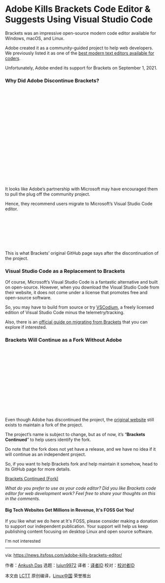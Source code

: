 [#]: subject: "Adobe Kills Brackets Code Editor & Suggests Using Visual Studio Code"
[#]: via: "https://news.itsfoss.com/adobe-kills-brackets-editor/"
[#]: author: "Ankush Das https://news.itsfoss.com/author/ankush/"
[#]: collector: "lujun9972"
[#]: translator: "wxy"
[#]: reviewer: " "
[#]: publisher: " "
[#]: url: " "

Adobe Kills Brackets Code Editor & Suggests Using Visual Studio Code
======

Brackets was an impressive open-source modern code editor available for Windows, macOS, and Linux.

Adobe created it as a community-guided project to help web developers. We previously listed it as one of the [best modern text editors available for coders][1].

Unfortunately, Adobe ended its support for Brackets on September 1, 2021.

### Why Did Adobe Discontinue Brackets?

![][2]

It looks like Adobe’s partnership with Microsoft may have encouraged them to pull the plug off the community project.

Hence, they recommend users migrate to Microsoft’s Visual Studio Code editor.

![][3]

This is what Brackets’ original GitHub page says after the discontinuation of the project.

### Visual Studio Code as a Replacement to Brackets

Of course, Microsoft’s Visual Studio Code is a fantastic alternative and built on open-source. However, when you download the Visual Studio Code from their website, it does not come under a license that promotes free and open-source software.

So, you may have to build from source or try [VSCodium][4], a freely licensed edition of Visual Studio Code minus the telemetry/tracking.

Also, there is an [official guide on migrating from Brackets][5] that you can explore if interested.

### Brackets Will Continue as a Fork Without Adobe

![][6]

Even though Adobe has discontinued the project, the [original website][7] still exists to maintain a fork of the project.

The project’s name is subject to change, but as of now, it’s “**Brackets Continued**” to help users identify the fork.

Do note that the fork does not yet have a release, and we have no idea if it will continue as an independent project.

So, if you want to help Brackets fork and help maintain it somehow, head to its GitHub page for more details.

[Brackets Continued (Fork)][8]

_What do you prefer to use as your code editor? Did you like Brackets code editor for web development work? Feel free to share your thoughts on this in the comments._

#### Big Tech Websites Get Millions in Revenue, It's FOSS Got You!

If you like what we do here at It's FOSS, please consider making a donation to support our independent publication. Your support will help us keep publishing content focusing on desktop Linux and open source software.

I'm not interested

--------------------------------------------------------------------------------

via: https://news.itsfoss.com/adobe-kills-brackets-editor/

作者：[Ankush Das][a]
选题：[lujun9972][b]
译者：[译者ID](https://github.com/译者ID)
校对：[校对者ID](https://github.com/校对者ID)

本文由 [LCTT](https://github.com/LCTT/TranslateProject) 原创编译，[Linux中国](https://linux.cn/) 荣誉推出

[a]: https://news.itsfoss.com/author/ankush/
[b]: https://github.com/lujun9972
[1]: https://itsfoss.com/best-modern-open-source-code-editors-for-linux/
[2]: data:image/svg+xml;base64,PHN2ZyBoZWlnaHQ9IjQ3MCIgd2lkdGg9Ijc4MCIgeG1sbnM9Imh0dHA6Ly93d3cudzMub3JnLzIwMDAvc3ZnIiB2ZXJzaW9uPSIxLjEiLz4=
[3]: data:image/svg+xml;base64,PHN2ZyBoZWlnaHQ9IjE1NCIgd2lkdGg9Ijc4MCIgeG1sbnM9Imh0dHA6Ly93d3cudzMub3JnLzIwMDAvc3ZnIiB2ZXJzaW9uPSIxLjEiLz4=
[4]: https://vscodium.com
[5]: https://code.visualstudio.com/migrate-from-brackets
[6]: data:image/svg+xml;base64,PHN2ZyBoZWlnaHQ9IjMyNyIgd2lkdGg9Ijc4MCIgeG1sbnM9Imh0dHA6Ly93d3cudzMub3JnLzIwMDAvc3ZnIiB2ZXJzaW9uPSIxLjEiLz4=
[7]: https://brackets.io
[8]: https://github.com/brackets-cont/brackets
